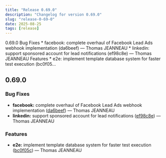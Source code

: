 ```yaml
---
title: "Release 0.69.0"
description: "Changelog for version 0.69.0"
slug: "release-0-69-0"
date: 2025-08-25
tags: [release]
---
```


<p class="before-truncate"> 0.69.0   Bug Fixes  * facebook: complete overhaul of Facebook Lead Ads webhook implementation (da6beef) — Thomas JEANNEAU * linkedin: support sponsored account for lead notifications (ef98c8e) — Thomas JEANNEAU    Features  * e2e: implement template database system for faster test execution (bc0f05...</p>

<!-- truncate -->

## 0.69.0

### Bug Fixes

* **facebook:** complete overhaul of Facebook Lead Ads webhook implementation ([da6beef](https://github.com/latechforce/engine/commit/da6beefa29a8af2c900494c983797e4582635fd5)) — Thomas JEANNEAU
* **linkedin:** support sponsored account for lead notifications ([ef98c8e](https://github.com/latechforce/engine/commit/ef98c8e3192b2c75eb97502c31a480b679413229)) — Thomas JEANNEAU


### Features

* **e2e:** implement template database system for faster test execution ([bc0f05c](https://github.com/latechforce/engine/commit/bc0f05c090c15aa8a76658559246b148b5d4bae7)) — Thomas JEANNEAU
